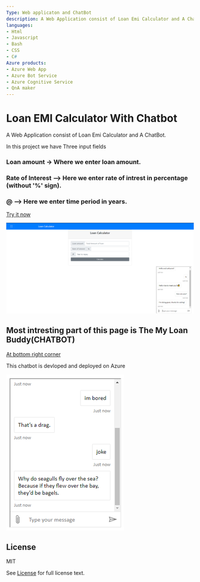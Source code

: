 ```yaml
---
Type: Web applicaton and ChatBot
description: A Web Application consist of Loan Emi Calculator and A ChatBot .
languages:
- Html
- Javascript
- Bash
- CSS
- C#
Azure products:
- Azure Web App  
- Azure Bot Service 
- Azure Cognitive Service 
- QnA maker
---
```


# Loan EMI Calculator With Chatbot

A Web Application consist of Loan Emi Calculator and A ChatBot.

In this project we have Three input fields

### Loan amount -> Where we enter loan amount.

### Rate of Interest  -->  Here we enter rate of intrest in percentage (without '%' sign).

### @  --> Here we enter time period in years.

[Try it now](https://myloanbuddy.azurewebsites.net/)

[![screenshot](images/sanp.png)](https://myloanbuddy.azurewebsites.net/)

## Most intresting part of this page is The My Loan Buddy(CHATBOT) 

[At bottom right corner](https://myloanbuddy.azurewebsites.net/)

This chatbot is devloped and deployed on Azure 

[![screenshot](images/bot.png)](https://myloanbuddy.azurewebsites.net/)

## License

MIT
 
See [License](LICENSE.md) for full license text.
